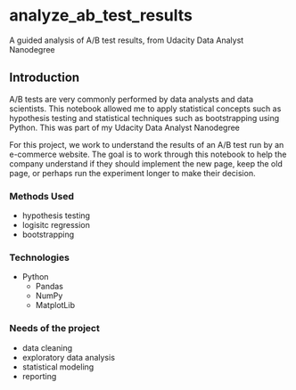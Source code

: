 # analyze_ab_test_results
A guided analysis of A/B test results, from Udacity Data Analyst Nanodegree

## Introduction
A/B tests are very commonly performed by data analysts and data scientists. This notebook allowed me to apply statistical concepts such as hypothesis testing and statistical techniques such as bootstrapping using Python. This was part of my Udacity Data Analyst Nanodegree

For this project, we work to understand the results of an A/B test run by an e-commerce website.  The goal is to work through this notebook to help the company understand if they should implement the new page, keep the old page, or perhaps run the experiment longer to make their decision.

### Methods Used
- hypothesis testing
- logisitc regression
- bootstrapping

### Technologies
- Python
    - Pandas
    - NumPy
    - MatplotLib
    
### Needs of the project
- data cleaning
- exploratory data analysis
- statistical modeling
- reporting

